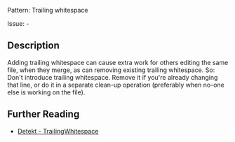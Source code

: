 Pattern: Trailing whitespace

Issue: -

## Description

Adding trailing whitespace can cause extra work for others editing the same file, when they merge, as can removing existing trailing whitespace. So: Don't introduce trailing whitespace. Remove it if you're already changing that line, or do it in a separate clean-up operation (preferably when no-one else is working on the file).

## Further Reading

* [Detekt - TrailingWhitespace](https://detekt.dev/docs/rules/style/#trailingwhitespace)